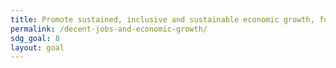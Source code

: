 ```yaml
---
title: Promote sustained, inclusive and sustainable economic growth, full and productive employment and decent work for all
permalink: /decent-jobs-and-economic-growth/
sdg_goal: 8
layout: goal
---
```


